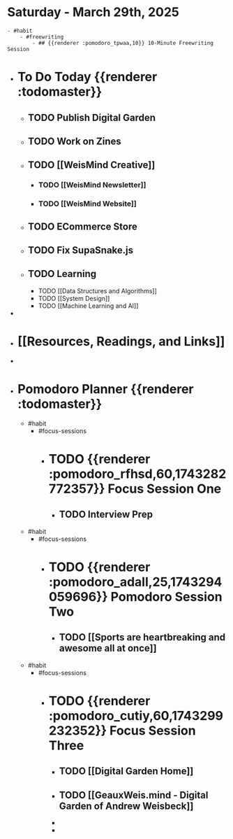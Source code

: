 # Saturday - March 29th, 2025
	- #habit
		- #freewriting
			- ## {{renderer :pomodoro_tpwaa,10}} 10-Minute Freewriting Session
- # To Do Today {{renderer :todomaster}}
	- ## TODO Publish Digital Garden
	- ## TODO Work on Zines
	- ## TODO [[WeisMind Creative]]
		- ### TODO [[WeisMind Newsletter]]
		- ### TODO [[WeisMind Website]]
	- ## TODO ECommerce Store
	- ## TODO Fix SupaSnake.js
	- ## TODO Learning
		- TODO [[Data Structures and Algorithms]]
		- TODO [[System Design]]
		- TODO [[Machine Learning and AI]]
-
- # [[Resources, Readings, and Links]]
-
- # Pomodoro Planner {{renderer :todomaster}}
	- #habit
		- #focus-sessions
			- # TODO {{renderer :pomodoro_rfhsd,60,1743282772357}} Focus Session One
				- ## TODO Interview Prep
	- #habit
		- #focus-sessions
			- # TODO {{renderer :pomodoro_adall,25,1743294059696}} Pomodoro Session Two
				- ## TODO [[Sports are heartbreaking and awesome all at once]]
	- #habit
		- #focus-sessions
			- # TODO {{renderer :pomodoro_cutiy,60,1743299232352}} Focus Session Three
				- ## TODO [[Digital Garden Home]]
				- ## TODO [[GeauxWeis.mind - Digital Garden of Andrew Weisbeck]]
				-
				-